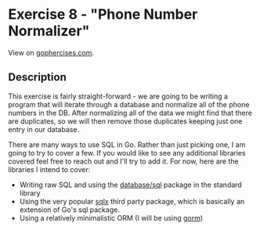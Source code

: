 # Exercise 8 - "Phone Number Normalizer"

View on [gophercises.com](https://gophercises.com/exercises/phone).

## Description
This exercise is fairly straight-forward - we are going to be writing a program that will iterate through
a database and normalize all of the phone numbers in the DB. After normalizing all of the data we might
find that there are duplicates, so we will then remove those duplicates keeping just one entry in our
database.


There are many ways to use SQL in Go. Rather than just picking one, I am going to try to cover a few.
If you would like to see any additional libraries covered feel free to reach out and I'll try to add it.
For now, here are the libraries I intend to cover:

- Writing raw SQL and using the [database/sql](https://golang.org/pkg/database/sql/) package in
the standard library
- Using the very popular [sqlx](https://github.com/jmoiron/sqlx) third party package,
which is basically an extension of Go's sql package.
- Using a relatively minimalistic ORM (I will be using [gorm](https://github.com/jinzhu/gorm))
